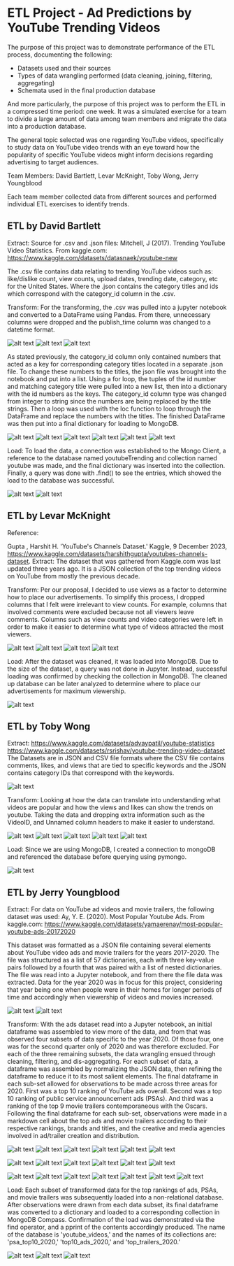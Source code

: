 # ETL Project - Ad Predictions by YouTube Trending Videos

The purpose of this project was to demonstrate performance of the ETL process, documenting the following:

- Datasets used and their sources
- Types of data wrangling performed (data cleaning, joining, filtering, aggregating)
- Schemata used in the final production database

And more particularly, the purpose of this project was to perform the ETL in a compressed time period: one week. It was a simulated exercise for a team to divide a large amount of data among team members and migrate the data into a production database.

The general topic selected was one regarding YouTube videos, specifically to study data on YouTube video trends with an eye toward how the popularity of specific YouTube videos might inform decisions regarding advertising to target audiences.

Team Members: David Bartlett, Levar McKnight, Toby Wong, Jerry Youngblood

Each team member collected data from different sources and performed individual ETL exercises to identify trends.

## ETL by David Bartlett

Extract:
Source for .csv and .json files:
        Mitchell, J  (2017). Trending YouTube Video Statistics. From kaggle.com:
        <https://www.kaggle.com/datasets/datasnaek/youtube-new>

The .csv file contains data relating to trending YouTube videos such as: like/dislike count, view counts, upload dates, trending date, category, etc for the United States.  Where the .json contains the category titles and ids which correspond with the category_id column in the .csv.

Transform:
For the transforming, the .csv was pulled into a jupyter notebook and converted to a DataFrame using Pandas.  From there, unnecessary columns were dropped and the publish_time column was changed to a datetime format.

![alt text](image.png)
![alt text](image-1.png)
![alt text](image-2.png)

As stated previously, the category_id column only contained numbers that acted as a key for corresponding category titles located in a separate .json file.  To change these numbers to the titles, the json file was brought into the notebook and put into a list.  Using a for loop, the tuples of the id number and matching category title were pulled into a new list, then into a dictionary with the id numbers as the keys.  The category_id column type was changed from integer to string since the numbers are being replaced by the title strings.  Then a loop was used with the loc function to loop through the DataFrame and replace the numbers with the titles.  The finished DataFrame was then put into a final dictionary for loading to MongoDB.

![alt text](image-3.png)
![alt text](image-4.png)
![alt text](image-5.png)
![alt text](image-6.png)
![alt text](image-7.png)
![alt text](image-8.png)

Load:
To load the data, a connection was established to the Mongo Client, a reference to the database named youtubeTrending and collection named youtube was made, and the final dictionary was inserted into the collection.  Finally, a query was done with .find() to see the entries, which showed the load to the database was successful.

![alt text](image-9.png)
![alt text](image-10.png)

## ETL by Levar McKnight

Reference:

Gupta , Harshit H. 'YouTube's Channels Dataset.' Kaggle, 9 December 2023,
         <https://www.kaggle.com/datasets/harshithgupta/youtubes-channels-dataset>.
Extract:
The dataset that was gathered from Kaggle.com was last updated three years ago.  It is a JSON collection of the top trending videos on YouTube from mostly the previous decade.

Transform:
Per our proposal, I decided to use views as a factor to determine how to place our advertisements.  To simplify this process, I dropped columns that I felt were irrelevant to view counts.  For example, columns that involved comments were excluded because not all viewers leave comments.  Columns such as view counts and video categories were left in order to make it easier to determine what type of videos attracted the most viewers.

![alt text](image-11.png)
![alt text](image-12.png)
![alt text](image-13.png)
![alt text](image-14.png)

Load:
After the dataset was cleaned, it was loaded into MongoDB.  Due to the size of the dataset, a query was not done in Jupyter.  Instead, successful loading was confirmed by checking the collection in MongoDB.  The cleaned up database can be later analyzed to determine where to place our advertisements for maximum viewership.

![alt text](image-15.png)

## ETL by Toby Wong

Extract:
<https://www.kaggle.com/datasets/advaypatil/youtube-statistics>
<https://www.kaggle.com/datasets/rsrishav/youtube-trending-video-dataset>
The Datasets are in JSON and CSV file formats where the CSV file contains comments, likes, and views that are tied to specific keywords and the JSON contains category IDs that correspond with the keywords.

![alt text](image-16.png)

Transform:
Looking at how the data can translate into understanding what videos are popular and how the views and likes can show the trends on youtube. Taking the data and dropping extra information such as the VideoID, and Unnamed column headers to make it easier to understand.

![alt text](image-17.png)
![alt text](image-18.png)
![alt text](image-19.png)
![alt text](image-20.png)
![alt text](image-21.png)

Load:
Since we are using MongoDB, I created a connection to mongoDB and referenced the database before querying using pymongo.

![alt text](image-22.png)

## ETL by Jerry Youngblood

Extract:
For data on YouTube ad videos and movie trailers, the following dataset was used:
Ay, Y. E. (2020). Most Popular Youtube Ads. From kaggle.com: <https://www.kaggle.com/datasets/yamaerenay/most-popular-youtube-ads-20172020>

This dataset was formatted as a JSON file containing several elements about YouTube video ads and movie trailers for the years 2017-2020. The file was structured as a list of 57 dictionaries, each with three key-value pairs followed by a fourth that was paired with a list of nested dictionaries. The file was read into a Jupyter notebook, and from there the file data was extracted. Data for the year 2020 was in focus for this project, considering that year being one when people were in their homes for longer periods of time and accordingly when viewership of videos and movies increased.

![alt text](image-23.png)
![alt text](image-24.png)

Transform:
With the ads dataset read into a Jupyter notebook, an initial dataframe was assembled to view more of the data, and from that was observed four subsets of data specific to the year 2020. Of those four, one was for the second quarter only of 2020 and was therefore excluded. For each of the three remaining subsets, the data wrangling ensued through cleaning, filtering, and dis-aggregating. For each subset of data, a dataframe was assembled by normalizing the JSON data, then refining the dataframe to reduce it to its most salient elements. The final dataframe in each sub-set allowed for observations to be made across three areas for 2020. First was a top 10 ranking of YouTube ads overall. Second was a top 10 ranking of public service announcement ads (PSAs). And third was a ranking of the top 9 movie trailers contemporaneous with the Oscars. Following the final dataframe for each sub-set, observations were made in a markdown cell about the top ads and movie trailers according to their respective rankings, brands and titles, and the creative and media agencies involved in ad/trailer creation and distribution.

![alt text](image-25.png)
![alt text](image-26.png)
![alt text](image-27.png)
![alt text](image-28.png)
![alt text](image-29.png)
![alt text](image-30.png)

![alt text](image-31.png)
![alt text](image-32.png)
![alt text](image-33.png)
![alt text](image-34.png)
![alt text](image-35.png)
![alt text](image-36.png)

![alt text](image-37.png)
![alt text](image-38.png)
![alt text](image-39.png)
![alt text](image-40.png)
![alt text](image-41.png)
![alt text](image-42.png)
![alt text](image-43.png)

Load:
Each subset of transformed data for the top rankings of ads, PSAs, and movie trailers was subsequently loaded into a non-relational database. After observations were drawn from each data subset, its final dataframe was converted to a dictionary and loaded to a corresponding collection in MongoDB Compass. Confirmation of the load was demonstrated via the find operator, and a pprint of the contents accordingly produced. The name of the database is 'youtube_videos,' and the names of its collections are: 'psa_top10_2020,' 'top10_ads_2020,' and 'top_trailers_2020.'

![alt text](image-44.png)
![alt text](image-45.png)
![alt text](image-46.png)